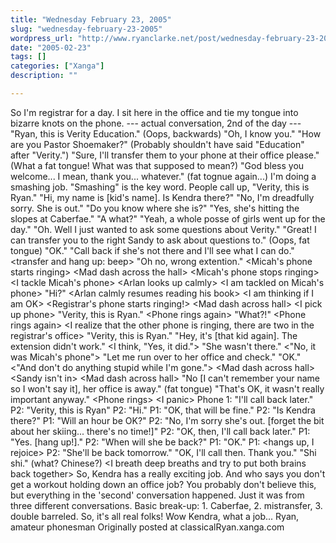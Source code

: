 ```yaml
---
title: "Wednesday February 23, 2005"
slug: "wednesday-february-23-2005"
wordpress_url: "http://www.ryanclarke.net/post/wednesday-february-23-2005/"
date: "2005-02-23"
tags: []
categories: ["Xanga"]
description: ""

---
```


So I'm registrar for a day. I sit here in the office and tie my tongue into bizarre knots on the phone.
 --- actual conversation, 2nd of the day ---
 "Ryan, this is Verity Education." (Oops, backwards)
 "Oh, I know you."
 "How are you Pastor Shoemaker?" (Probably shouldn't have said "Education" after "Verity.")
 "Sure, I'll transfer them to your phone at their office please." (What a fat tongue! What was that supposed to mean?)
 "God bless you welcome... I mean, thank you... whatever." (fat tognue again...)
 I'm doing a smashing job. "Smashing" is the key word. People call up,
 "Verity, this is Ryan."
 "Hi, my name is [kid's name]. Is Kendra there?"
 "No, I'm dreadfully sorry. She is out."
 "Do you know where she is?"
 "Yes, she's hitting the slopes at Caberfae."
 "A what?"
 "Yeah, a whole posse of girls went up for the day."
 "Oh. Well I just wanted to ask some questions about Verity."
 "Great! I can transfer you to the right Sandy to ask about questions to." (Oops, fat tongue)
 "OK."
 "Call back if she's not there and I'll see what I can do."
 \<transfer and hang up: beep\>
 "Oh no, wrong extention."
 \<Micah's phone starts ringing\>
 \<Mad dash across the hall\>
 \<Micah's phone stops ringing\>
 \<I tackle Micah's phone\>
 \<Arlan looks up calmly\>
 \<I am tackled on Micah's phone\>
 "Hi?"
 \<Arlan calmly resumes reading his book\>
 \<I am thinking if I am OK\>
 \<Registrar's phone starts ringing!\>
 \<Mad dash across hall\>
 \<I pick up phone\>
 "Verity, this is Ryan."
 \<Phone rings again\>
 "What?!"
 \<Phone rings again\>
 \<I realize that the other phone is ringing, there are two in the registrar's office\>
 "Verity, this is Ryan."
 "Hey, it's [that kid again]. The extension didn't work."
 \<I think, "Yes, it did."\>
 "She wasn't there."
 \<"No, it was Micah's phone"\>
 "Let me run over to her office and check."
 "OK."
 \<"And don't do anything stupid while I'm gone."\>
 \<Mad dash across hall\>
 \<Sandy isn't in\>
 \<Mad dash across hall\>
 "No [I can't remember your name so I won't say it], her office is away." (fat tongue)
 "That's OK, it wasn't really important anyway."
 \<Phone rings\>
 \<I panic\>
 Phone 1: "I'll call back later."
 P2: "Verity, this is Ryan"
 P2: "Hi."
 P1: "OK, that will be fine."
 P2: "Is Kendra there?"
 P1: "Will an hour be OK?"
 P2: "No, I'm sorry she's out. [forget the bit about her skiing... there's no time!]"
 P2: "OK, then, I'll call back later."
 P1: "Yes. [hang up!]."
 P2: "When will she be back?"
 P1: "OK."
 P1: \<hangs up, I rejoice\>
 P2: "She'll be back tomorrow."
 "OK, I'll call then. Thank you."
 "Shi shi." (what? Chinese?)
 \<I breath deep breaths and try to put both brains back together\>
 So, Kendra has a really exciting job. And who says you don't get a workout holding down an office job? You probably don't believe this, but everything in the 'second' conversation happened. Just it was from three different conversations. Basic break-up: 1. Caberfae, 2. mistransfer, 3. double barreled. So, it's all real folks! Wow Kendra, what a job...
 Ryan, amateur phonesman
Originally posted at classicalRyan.xanga.com
